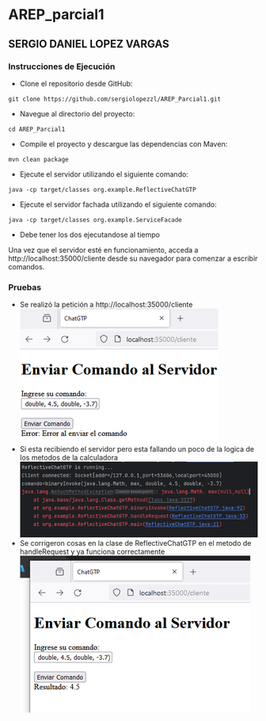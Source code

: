 
# AREP_parcial1
## SERGIO DANIEL LOPEZ VARGAS
### Instrucciones de Ejecución
* Clone el repositorio desde GitHub:

```
git clone https://github.com/sergiolopezzl/AREP_Parcial1.git
```

* Navegue al directorio del proyecto: 

```
cd AREP_Parcial1
```

* Compile el proyecto y descargue las dependencias con Maven: 

```
mvn clean package
```

* Ejecute el servidor utilizando el siguiente comando: 

```
java -cp target/classes org.example.ReflectiveChatGTP
```
* Ejecute el servidor fachada utilizando el siguiente comando:
```
java -cp target/classes org.example.ServiceFacade
```
* Debe tener los dos ejecutandose al tiempo

Una vez que el servidor esté en funcionamiento, acceda a 
http://localhost:35000/cliente desde su navegador para comenzar a escribir comandos.

### Pruebas
* Se realizó la petición a http://localhost:35000/cliente
![prueba1.png](src/main/resources/img/prueba1.PNG)
* Si esta recibiendo el servidor pero esta fallando un poco de la logica de los metodos de la calculadora
  ![prueba2.png](src/main/resources/img/prueba2.PNG)
* Se corrigeron cosas en la clase de ReflectiveChatGTP en el metodo de handleRequest y ya funciona correctamente
  ![prueba3.png](src/main/resources/img/prueba3.PNG)